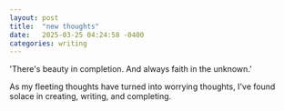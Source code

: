 ```yaml
---
layout: post
title:  "new thoughts"
date:   2025-03-25 04:24:58 -0400
categories: writing
---
```

'There's beauty in completion. And always faith in the unknown.'

As my fleeting thoughts have turned into worrying thoughts, I've found solace in creating, writing, and completing. 
